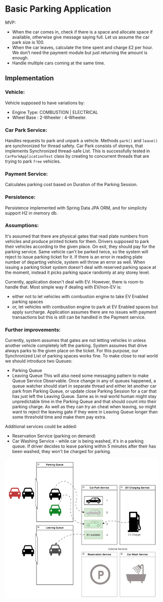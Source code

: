 # Basic Parking Application
MVP:
- When the car comes in, check if there is a space and allocate space if available, otherwise give message saying full.   Let us assume the car park size is 100.
- When the car leaves, calculate the time spent and charge £2 per hour.  We don’t need the payment module but just returning the amount is enough.
- Handle multiple cars coming at the same time.

## Implementation

### Vehicle:
Vehicle supposed to have variations by:
- Engine Type: COMBUSTION | ELECTRICAL 
- Wheel Base : 2-Wheeler : 4-Wheeler.  

### Car Park Service: 
Handles requests to park and unpark a vehicle. Methods `park()` and `leave()` are synchronized for thread safety.
Car Park consists of storeys, that implements Synchronized thread-safe List. 
This is successfully tested in `CarParkApplicationTest` class by creating to concurrent threads that are trying to park `free` vehicles.

### Payment Service:
Calculates parking cost based on Duration of the Parking Session.

### Persistence:
Persistence implemented with Spring Data JPA ORM, and for simplicity support H2 in memory db.

### Assumptions:
It's assumed that there are physical gates that read plate numbers from vehicles and produce printed tickets for them.
Drivers supposed to park their vehicles according to the given place.
On exit, they should pay for the parking service.
Same vehicle can't be parked twice, so the system will reject to issue parking ticket for it.
If there is an error in reading plate number of departing vehicle, system will throw an error as well.
When issuing a parking ticket system doesn't deal with reserved parking space at the moment, instead it picks parking space randomly at any storey level.  

Currently, application doesn't deal with EV. However, there is room to handle that. 
Most simple way if dealing with EV/non-EV is:
- either not to let vehicles with combustion engine to take EV Enabled parking spaces
- or, let vehicles with combustion engine to park at EV Enabled spaces but apply surcharge.
Application assumes there are no issues with payment transactions but this is still can be handled in the Payment service.

### Further improvements:
Currently, system assumes that gates are not letting vehicles in unless another vehicle completely left the parking. 
System assumes that drive always parks to the given place on the ticket. For this purpose, our Synchronized List of parking spaces works fine.
To make close to real world we should introduce two Queues: 
- Parking Queue
- Leaving Queue
This will also need some messaging pattern to make Queue Service Observable. Once change in any of queues happened, a queue watcher should start in separate thread and either let another car park from Parking Queue, or update close Parking Session for a car that has just left the Leaving Queue.
Same as in real world human might stay unpredictable time in the Parking Queue and that should count into their parking charge. As well as they can try an cheat when leaving, so might want to reject the leaving gate if they were in Leaving Queue longer than some threshold time and make them pay extra.

Additional services could be added:
- Reservation Service (parking on demand)
- Car Washing Service - while car is being washed, it's in a parking queue. If driver decides to leave parking within 5 minutes after their has been washed, they won't be charged for parking.  

<img src="./concept.png"/> 